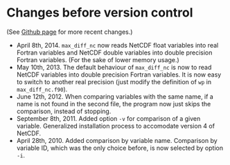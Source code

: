 Changes before version control
==============================

(See [Github
page](https://github.com/lguez/Max_diff_nc/commits/master) for more
recent changes.)

-   April 8th, 2014. `max_diff_nc` now reads NetCDF float variables into
    real Fortran variables and NetCDF double variables into double
    precision Fortran variables. (For the sake of lower memory usage.)
-   May 10th, 2013. The default behaviour of `max_diff_nc` is now to
    read NetCDF variables into double precision Fortran variables. It is
    now easy to switch to another real precision (just modify the
    definition of `wp` in `max_diff_nc.f90`).
-   June 12th, 2012. When comparing variables with the same name, if a
    name is not found in the second file, the program now just skips the
    comparison, instead of stopping.
-   September 8th, 2011. Added option `-v` for comparison of a given
    variable. Generalized installation process to accomodate version 4
    of NetCDF.
-   April 28th, 2010. Added comparison by variable name. Comparison by
    variable ID, which was the only choice before, is now selected by
    option `-i`.

